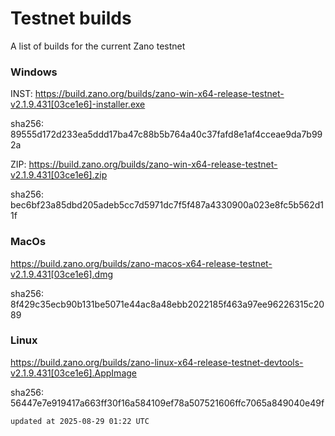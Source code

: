 # Testnet builds

A list of builds for the current Zano testnet

### Windows

INST: https://build.zano.org/builds/zano-win-x64-release-testnet-v2.1.9.431[03ce1e6]-installer.exe

sha256: 89555d172d233ea5ddd17ba47c88b5b764a40c37fafd8e1af4cceae9da7b992a

ZIP: https://build.zano.org/builds/zano-win-x64-release-testnet-v2.1.9.431[03ce1e6].zip

sha256: bec6bf23a85dbd205adeb5cc7d5971dc7f5f487a4330900a023e8fc5b562d11f

### MacOs

https://build.zano.org/builds/zano-macos-x64-release-testnet-v2.1.9.431[03ce1e6].dmg

sha256: 8f429c35ecb90b131be5071e44ac8a48ebb2022185f463a97ee96226315c2089

### Linux

https://build.zano.org/builds/zano-linux-x64-release-testnet-devtools-v2.1.9.431[03ce1e6].AppImage

sha256: 56447e7e919417a663ff30f16a584109ef78a507521606ffc7065a849040e49f


```
updated at 2025-08-29 01:22 UTC
```
